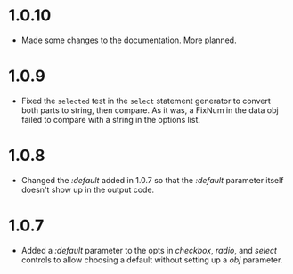 # 1.0.10

* Made some changes to the documentation. More planned.

# 1.0.9

* Fixed the `selected` test in the `select` statement generator to convert both parts to string, then compare. As it was, a FixNum in the data obj failed to compare with a string in the options list.

# 1.0.8

* Changed the _:default_ added in 1.0.7 so that the _:default_ parameter itself doesn't show up in the output code.

# 1.0.7

* Added a _:default_ parameter to the opts in _checkbox_, _radio_, and _select_ controls to allow choosing a default without setting up a _obj_ parameter.
